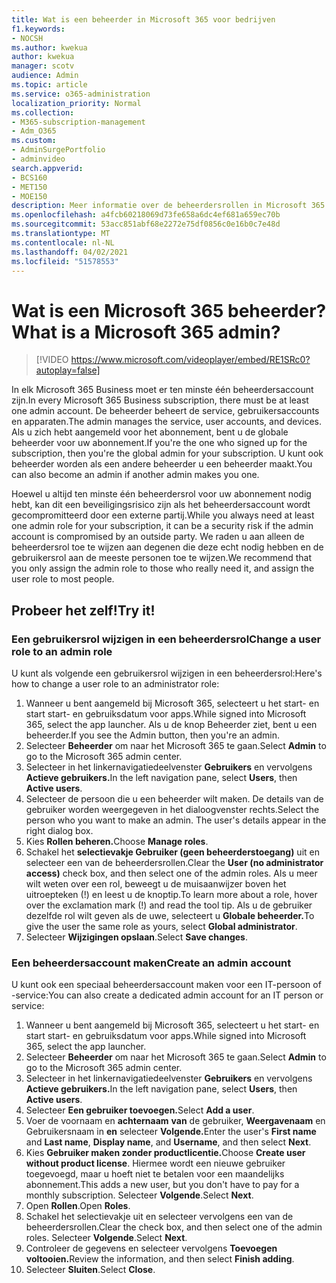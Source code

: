 ```yaml
---
title: Wat is een beheerder in Microsoft 365 voor bedrijven
f1.keywords:
- NOCSH
ms.author: kwekua
author: kwekua
manager: scotv
audience: Admin
ms.topic: article
ms.service: o365-administration
localization_priority: Normal
ms.collection:
- M365-subscription-management
- Adm_O365
ms.custom:
- AdminSurgePortfolio
- adminvideo
search.appverid:
- BCS160
- MET150
- MOE150
description: Meer informatie over de beheerdersrollen in Microsoft 365 voor Bedrijven.
ms.openlocfilehash: a4fcb60218069d73fe658a6dc4ef681a659ec70b
ms.sourcegitcommit: 53acc851abf68e2272e75df0856c0e16b0c7e48d
ms.translationtype: MT
ms.contentlocale: nl-NL
ms.lasthandoff: 04/02/2021
ms.locfileid: "51578553"
---
```

# <a name="what-is-a-microsoft-365-admin"></a><span data-ttu-id="0af6f-103">Wat is een Microsoft 365 beheerder?</span><span class="sxs-lookup"><span data-stu-id="0af6f-103">What is a Microsoft 365 admin?</span></span>

> [!VIDEO https://www.microsoft.com/videoplayer/embed/RE1SRc0?autoplay=false]

<span data-ttu-id="0af6f-104">In elk Microsoft 365 Business moet er ten minste één beheerdersaccount zijn.</span><span class="sxs-lookup"><span data-stu-id="0af6f-104">In every Microsoft 365 Business subscription, there must be at least one admin account.</span></span> <span data-ttu-id="0af6f-105">De beheerder beheert de service, gebruikersaccounts en apparaten.</span><span class="sxs-lookup"><span data-stu-id="0af6f-105">The admin manages the service, user accounts, and devices.</span></span> <span data-ttu-id="0af6f-106">Als u zich hebt aangemeld voor het abonnement, bent u de globale beheerder voor uw abonnement.</span><span class="sxs-lookup"><span data-stu-id="0af6f-106">If you're the one who signed up for the subscription, then you're the global admin for your subscription.</span></span> <span data-ttu-id="0af6f-107">U kunt ook beheerder worden als een andere beheerder u een beheerder maakt.</span><span class="sxs-lookup"><span data-stu-id="0af6f-107">You can also become an admin if another admin makes you one.</span></span>

<span data-ttu-id="0af6f-108">Hoewel u altijd ten minste één beheerdersrol voor uw abonnement nodig hebt, kan dit een beveiligingsrisico zijn als het beheerdersaccount wordt gecompromitteerd door een externe partij.</span><span class="sxs-lookup"><span data-stu-id="0af6f-108">While you always need at least one admin role for your subscription, it can be a security risk if the admin account is compromised by an outside party.</span></span> <span data-ttu-id="0af6f-109">We raden u aan alleen de beheerdersrol toe te wijzen aan degenen die deze echt nodig hebben en de gebruikersrol aan de meeste personen toe te wijzen.</span><span class="sxs-lookup"><span data-stu-id="0af6f-109">We recommend that you only assign the admin role to those who really need it, and assign the user role to most people.</span></span>

## <a name="try-it"></a><span data-ttu-id="0af6f-110">Probeer het zelf!</span><span class="sxs-lookup"><span data-stu-id="0af6f-110">Try it!</span></span>

### <a name="change-a-user-role-to-an-admin-role"></a><span data-ttu-id="0af6f-111">Een gebruikersrol wijzigen in een beheerdersrol</span><span class="sxs-lookup"><span data-stu-id="0af6f-111">Change a user role to an admin role</span></span>

<span data-ttu-id="0af6f-112">U kunt als volgende een gebruikersrol wijzigen in een beheerdersrol:</span><span class="sxs-lookup"><span data-stu-id="0af6f-112">Here's how to change a user role to an administrator role:</span></span>

1. <span data-ttu-id="0af6f-113">Wanneer u bent aangemeld bij Microsoft 365, selecteert u het start- en start start- en gebruiksdatum voor apps.</span><span class="sxs-lookup"><span data-stu-id="0af6f-113">While signed into Microsoft 365, select the app launcher.</span></span> <span data-ttu-id="0af6f-114">Als u de knop Beheerder ziet, bent u een beheerder.</span><span class="sxs-lookup"><span data-stu-id="0af6f-114">If you see the Admin button, then you're an admin.</span></span>
1. <span data-ttu-id="0af6f-115">Selecteer **Beheerder** om naar het Microsoft 365 te gaan.</span><span class="sxs-lookup"><span data-stu-id="0af6f-115">Select **Admin** to go to the Microsoft 365 admin center.</span></span>
1. <span data-ttu-id="0af6f-116">Selecteer in het linkernavigatiedeelvenster **Gebruikers** en vervolgens **Actieve gebruikers.**</span><span class="sxs-lookup"><span data-stu-id="0af6f-116">In the left navigation pane, select **Users**, then **Active users**.</span></span>
1. <span data-ttu-id="0af6f-117">Selecteer de persoon die u een beheerder wilt maken. De details van de gebruiker worden weergegeven in het dialoogvenster rechts.</span><span class="sxs-lookup"><span data-stu-id="0af6f-117">Select the person who you want to make an admin. The user's details appear in the right dialog box.</span></span>
1. <span data-ttu-id="0af6f-118">Kies **Rollen beheren.**</span><span class="sxs-lookup"><span data-stu-id="0af6f-118">Choose **Manage roles**.</span></span>
1. <span data-ttu-id="0af6f-119">Schakel het **selectievakje Gebruiker (geen beheerderstoegang)** uit en selecteer een van de beheerdersrollen.</span><span class="sxs-lookup"><span data-stu-id="0af6f-119">Clear the **User (no administrator access)** check box, and then select one of the admin roles.</span></span> <span data-ttu-id="0af6f-120">Als u meer wilt weten over een rol, beweegt u de muisaanwijzer boven het uitroepteken (!) en leest u de knoptip.</span><span class="sxs-lookup"><span data-stu-id="0af6f-120">To learn more about a role, hover over the exclamation mark (!) and read the tool tip.</span></span> <span data-ttu-id="0af6f-121">Als u de gebruiker dezelfde rol wilt geven als de uwe, selecteert u **Globale beheerder.**</span><span class="sxs-lookup"><span data-stu-id="0af6f-121">To give the user the same role as  yours, select **Global administrator**.</span></span>
1. <span data-ttu-id="0af6f-122">Selecteer **Wijzigingen opslaan**.</span><span class="sxs-lookup"><span data-stu-id="0af6f-122">Select **Save changes**.</span></span>

### <a name="create-an-admin-account"></a><span data-ttu-id="0af6f-123">Een beheerdersaccount maken</span><span class="sxs-lookup"><span data-stu-id="0af6f-123">Create an admin account</span></span> 

<span data-ttu-id="0af6f-124">U kunt ook een speciaal beheerdersaccount maken voor een IT-persoon of -service:</span><span class="sxs-lookup"><span data-stu-id="0af6f-124">You can also create a dedicated admin account for an IT person or service:</span></span>

1. <span data-ttu-id="0af6f-125">Wanneer u bent aangemeld bij Microsoft 365, selecteert u het start- en start start- en gebruiksdatum voor apps.</span><span class="sxs-lookup"><span data-stu-id="0af6f-125">While signed into Microsoft 365, select the app launcher.</span></span>
1. <span data-ttu-id="0af6f-126">Selecteer **Beheerder** om naar het Microsoft 365 te gaan.</span><span class="sxs-lookup"><span data-stu-id="0af6f-126">Select **Admin** to go to the Microsoft 365 admin center.</span></span>
1. <span data-ttu-id="0af6f-127">Selecteer in het linkernavigatiedeelvenster **Gebruikers** en vervolgens **Actieve gebruikers.**</span><span class="sxs-lookup"><span data-stu-id="0af6f-127">In the left navigation pane, select **Users**, then **Active users**.</span></span>
1. <span data-ttu-id="0af6f-128">Selecteer **Een gebruiker toevoegen.**</span><span class="sxs-lookup"><span data-stu-id="0af6f-128">Select **Add a user**.</span></span>
1. <span data-ttu-id="0af6f-129">Voer de voornaam en **achternaam** **van** de gebruiker, **Weergavenaam** en Gebruikersnaam in **en** selecteer **Volgende.**</span><span class="sxs-lookup"><span data-stu-id="0af6f-129">Enter the user's **First name** and **Last name**, **Display name**, and **Username**, and then select **Next**.</span></span>
1. <span data-ttu-id="0af6f-130">Kies **Gebruiker maken zonder productlicentie.**</span><span class="sxs-lookup"><span data-stu-id="0af6f-130">Choose **Create user without product license**.</span></span> <span data-ttu-id="0af6f-131">Hiermee wordt een nieuwe gebruiker toegevoegd, maar u hoeft niet te betalen voor een maandelijks abonnement.</span><span class="sxs-lookup"><span data-stu-id="0af6f-131">This adds a new user, but you don't have to pay for a monthly subscription.</span></span> <span data-ttu-id="0af6f-132">Selecteer **Volgende**.</span><span class="sxs-lookup"><span data-stu-id="0af6f-132">Select **Next**.</span></span>
1. <span data-ttu-id="0af6f-133">Open **Rollen**.</span><span class="sxs-lookup"><span data-stu-id="0af6f-133">Open **Roles**.</span></span>
1. <span data-ttu-id="0af6f-134">Schakel het selectievakje uit en selecteer vervolgens een van de beheerdersrollen.</span><span class="sxs-lookup"><span data-stu-id="0af6f-134">Clear the  check box, and then select one of the admin roles.</span></span> <span data-ttu-id="0af6f-135">Selecteer **Volgende**.</span><span class="sxs-lookup"><span data-stu-id="0af6f-135">Select **Next**.</span></span>
1. <span data-ttu-id="0af6f-136">Controleer de gegevens en selecteer vervolgens **Toevoegen voltooien.**</span><span class="sxs-lookup"><span data-stu-id="0af6f-136">Review the information, and then select **Finish adding**.</span></span>
1. <span data-ttu-id="0af6f-137">Selecteer **Sluiten**.</span><span class="sxs-lookup"><span data-stu-id="0af6f-137">Select **Close**.</span></span>
